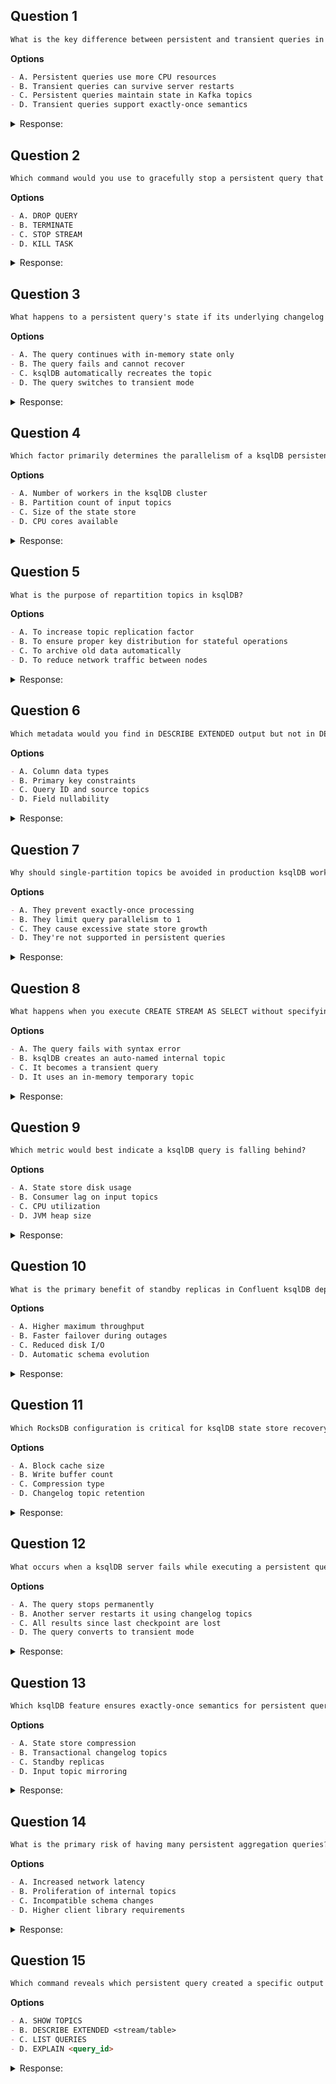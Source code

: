## Question 1
```markdown
What is the key difference between persistent and transient queries in ksqlDB regarding fault tolerance?
```

**Options**
```markdown
- A. Persistent queries use more CPU resources
- B. Transient queries can survive server restarts
- C. Persistent queries maintain state in Kafka topics
- D. Transient queries support exactly-once semantics
```

<details><summary>Response:</summary>

**Answer:** C

**Explanation:**
```markdown
- A. Incorrect: Resource usage isn't the key differentiator
- B. Incorrect: Transient queries are lost on restart
- C. Correct: Persistent queries use Kafka topics for state recovery
- D. Incorrect: Only persistent queries support EOS
```

</details>

## Question 2
```markdown
Which command would you use to gracefully stop a persistent query that's materializing results to a topic?
```

**Options**
```markdown
- A. DROP QUERY
- B. TERMINATE
- C. STOP STREAM
- D. KILL TASK
```

<details><summary>Response:</summary>

**Answer:** B

**Explanation:**
```markdown
- A. Incorrect: Invalid syntax
- B. Correct: TERMINATE stops queries while preserving metadata
- C. Incorrect: Used for stream definitions, not queries
- D. Incorrect: Not a ksqlDB command
```

</details>

## Question 3
```markdown
What happens to a persistent query's state if its underlying changelog topic is deleted?
```

**Options**
```markdown
- A. The query continues with in-memory state only
- B. The query fails and cannot recover
- C. ksqlDB automatically recreates the topic
- D. The query switches to transient mode
```

<details><summary>Response:</summary>

**Answer:** B

**Explanation:**
```markdown
- A. Incorrect: Persistent queries require changelog topics
- B. Correct: Changelog topics are essential for state recovery
- C. Incorrect: ksqlDB cannot recreate deleted topics
- D. Incorrect: Query types cannot change dynamically
```

</details>

## Question 4
```markdown
Which factor primarily determines the parallelism of a ksqlDB persistent query?
```

**Options**
```markdown
- A. Number of workers in the ksqlDB cluster
- B. Partition count of input topics
- C. Size of the state store
- D. CPU cores available
```

<details><summary>Response:</summary>

**Answer:** B

**Explanation:**
```markdown
- A. Incorrect: Workers distribute queries, not parallelism
- B. Correct: Parallelism matches input topic partitions
- C. Incorrect: Affects performance but not parallelism
- D. Incorrect: Resource allocation doesn't define parallelism
```

</details>

## Question 5
```markdown
What is the purpose of repartition topics in ksqlDB?
```

**Options**
```markdown
- A. To increase topic replication factor
- B. To ensure proper key distribution for stateful operations
- C. To archive old data automatically
- D. To reduce network traffic between nodes
```

<details><summary>Response:</summary>

**Answer:** B

**Explanation:**
```markdown
- A. Incorrect: Managed by Kafka, not ksqlDB
- B. Correct: Required for joins/aggregations with new keys
- C. Incorrect: Not a data archival feature
- D. Incorrect: May actually increase network traffic
```

</details>

## Question 6
```markdown
Which metadata would you find in DESCRIBE EXTENDED output but not in DESCRIBE?
```

**Options**
```markdown
- A. Column data types
- B. Primary key constraints
- C. Query ID and source topics
- D. Field nullability
```

<details><summary>Response:</summary>

**Answer:** C

**Explanation:**
```markdown
- A. Incorrect: Shown in both
- B. Incorrect: Shown in both
- C. Correct: Runtime details are EXTENDED-only
- D. Incorrect: Shown in both
```

</details>

## Question 7
```markdown
Why should single-partition topics be avoided in production ksqlDB workflows?
```

**Options**
```markdown
- A. They prevent exactly-once processing
- B. They limit query parallelism to 1
- C. They cause excessive state store growth
- D. They're not supported in persistent queries
```

<details><summary>Response:</summary>

**Answer:** B

**Explanation:**
```markdown
- A. Incorrect: EOS works with single partition
- B. Correct: No parallelism possible
- C. Incorrect: State size depends on data, not partitions
- D. Incorrect: Supported but not recommended
```

</details>

## Question 8
```markdown
What happens when you execute CREATE STREAM AS SELECT without specifying a topic?
```

**Options**
```markdown
- A. The query fails with syntax error
- B. ksqlDB creates an auto-named internal topic
- C. It becomes a transient query
- D. It uses an in-memory temporary topic
```

<details><summary>Response:</summary>

**Answer:** B

**Explanation:**
```markdown
- A. Incorrect: Valid syntax
- B. Correct: Auto-creates topics like KSQL_COL_0
- C. Incorrect: Still a persistent query
- D. Incorrect: Always uses Kafka topics
```

</details>

## Question 9
```markdown
Which metric would best indicate a ksqlDB query is falling behind?
```

**Options**
```markdown
- A. State store disk usage
- B. Consumer lag on input topics
- C. CPU utilization
- D. JVM heap size
```

<details><summary>Response:</summary>

**Answer:** B

**Explanation:**
```markdown
- A. Incorrect: Measures storage, not processing speed
- B. Correct: Lag directly indicates processing delay
- C. Incorrect: Possible cause but not direct indicator
- D. Incorrect: Memory usage doesn't equal lag
```

</details>

## Question 10
```markdown
What is the primary benefit of standby replicas in Confluent ksqlDB deployments?
```

**Options**
```markdown
- A. Higher maximum throughput
- B. Faster failover during outages
- C. Reduced disk I/O
- D. Automatic schema evolution
```

<details><summary>Response:</summary>

**Answer:** B

**Explanation:**
```markdown
- A. Incorrect: Doesn't increase throughput
- B. Correct: Maintains warm standby for recovery
- C. Incorrect: May increase I/O due to replication
- D. Incorrect: Unrelated to schemas
```

</details>

## Question 11
```markdown
Which RocksDB configuration is critical for ksqlDB state store recovery?
```

**Options**
```markdown
- A. Block cache size
- B. Write buffer count
- C. Compression type
- D. Changelog topic retention
```

<details><summary>Response:</summary>

**Answer:** D

**Explanation:**
```markdown
- A. Incorrect: Affects performance, not recovery
- B. Incorrect: Performance tuning only
- C. Incorrect: Doesn't impact recovery
- D. Correct: Changelogs must retain data for restore
```

</details>

## Question 12
```markdown
What occurs when a ksqlDB server fails while executing a persistent query?
```

**Options**
```markdown
- A. The query stops permanently
- B. Another server restarts it using changelog topics
- C. All results since last checkpoint are lost
- D. The query converts to transient mode
```

<details><summary>Response:</summary>

**Answer:** B

**Explanation:**
```markdown
- A. Incorrect: Designed for fault tolerance
- B. Correct: Persistent queries recover automatically
- C. Incorrect: Checkpoints prevent data loss
- D. Incorrect: Query type cannot change
```

</details>

## Question 13
```markdown
Which ksqlDB feature ensures exactly-once semantics for persistent queries?
```

**Options**
```markdown
- A. State store compression
- B. Transactional changelog topics
- C. Standby replicas
- D. Input topic mirroring
```

<details><summary>Response:</summary>

**Answer:** B

**Explanation:**
```markdown
- A. Incorrect: Unrelated to processing semantics
- B. Correct: Changelogs use Kafka transactions
- C. Incorrect: For availability, not semantics
- D. Incorrect: Not a ksqlDB feature
```

</details>

## Question 14
```markdown
What is the primary risk of having many persistent aggregation queries?
```

**Options**
```markdown
- A. Increased network latency
- B. Proliferation of internal topics
- C. Incompatible schema changes
- D. Higher client library requirements
```

<details><summary>Response:</summary>

**Answer:** B

**Explanation:**
```markdown
- A. Incorrect: Minimal network impact
- B. Correct: Each creates changelog/repartition topics
- C. Incorrect: Schemas are independent
- D. Incorrect: Server-side concern
```

</details>

## Question 15
```markdown
Which command reveals which persistent query created a specific output topic?
```

**Options**
```markdown
- A. SHOW TOPICS
- B. DESCRIBE EXTENDED <stream/table>
- C. LIST QUERIES
- D. EXPLAIN <query_id>
```

<details><summary>Response:</summary>

**Answer:** B

**Explanation:**
```markdown
- A. Incorrect: Shows topics but not origins
- B. Correct: Includes creating query ID
- C. Incorrect: Lists queries but not their outputs
- D. Incorrect: Shows execution plan, not metadata
```

</details>